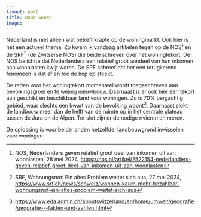 ```yaml
---
layout: post
title: Duur wonen
image:
---
```


Nederland is niet alleen wat betreft krapte op de woningmarkt. Ook hier is het een actueel thema. Zo kwam ik vandaag artikelen tegen op de NOS[^1] en de SRF[^2] (de Zwitserse NOS) die beide schreven over het woningtekort. De NOS belichtte dat Nederlanders een relatief groot aandeel van hun inkomen aan woonlasten kwijt waren. De SRF schreef dat het een terugkerend fenomeen is dat af en toe de kop op steekt.

De reden voor het woningtekort momenteel wordt toegeschreven aan bevolkingsgroei en te weinig nieuwbouw. Daarnaast is er ook hier een tekort aan geschikt en beschikbaar land voor woningen. Zo is 70% bergachtig gebied, waar slechts een kwart van de bevolking woont[^3]. Daarnaast slokt de landbouw meer dan de helft van de ruimte op in het centrale plateau tussen de Jura en de Alpen. Tot slot zijn er de nodige rivieren en meren.

De oplossing is voor beide landen hetzelfde: landbouwgrond inwisselen voor woningen.

[^1]: NOS, Nederlanders geven relatief groot deel van inkomen uit aan woonlasten, 28 mei 2024, <https://nos.nl/artikel/2522154-nederlanders-geven-relatief-groot-deel-van-inkomen-uit-aan-woonlasten>
[^2]: SRF, Wohnungsnot: Ein altes Problem weitet sich aus, 27 mei 2024, <https://www.srf.ch/news/schweiz/wohnen-kaum-mehr-bezahlbar-wohnungsnot-ein-altes-problem-weitet-sich-aus>
[^3]: <https://www.eda.admin.ch/aboutswitzerland/en/home/umwelt/geografie/geografie---fakten-und-zahlen.html>

